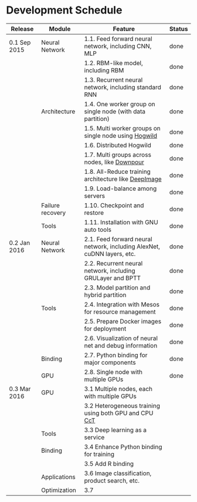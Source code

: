 
# Development Schedule

| Release | Module| Feature | Status |
|---------|---------|-------------|--------|
| 0.1 Sep 2015     | Neural Network |1.1. Feed forward neural network, including CNN, MLP | done|
|         |          |1.2. RBM-like model, including RBM | done|
|         |                |1.3. Recurrent neural network, including standard RNN | done|
|         | Architecture   |1.4. One worker group on single node (with data partition)| done|
|         |                |1.5. Multi worker groups on single node using [Hogwild](http://www.eecs.berkeley.edu/~brecht/papers/hogwildTR.pdf)|done|
|         |                |1.6. Distributed Hogwild|done|
|         |                |1.7. Multi groups across nodes, like [Downpour](http://papers.nips.cc/paper/4687-large-scale-distributed-deep-networks)|done|
|         |                |1.8. All-Reduce training architecture like [DeepImage](http://arxiv.org/abs/1501.02876)|done|
|         |                |1.9. Load-balance among servers | done|
|         | Failure recovery|1.10. Checkpoint and restore |done|
|         | Tools|1.11. Installation with GNU auto tools| done|
|0.2 Jan 2016 | Neural Network |2.1. Feed forward neural network, including AlexNet, cuDNN layers, etc.| done |
|         |                |2.2. Recurrent neural network, including GRULayer and BPTT|done |
|         | |2.3. Model partition and hybrid partition|done|
|         | Tools |2.4. Integration with Mesos for resource management|done|
|         |               |2.5. Prepare Docker images for deployment|done|
|         |               |2.6. Visualization of neural net and debug information |done|
|         | Binding        |2.7. Python binding for major components |done|
|         | GPU            |2.8. Single node with multiple GPUs |done|
|0.3 Mar 2016 | GPU | 3.1 Multiple nodes, each with multiple GPUs||
|        |     | 3.2 Heterogeneous training using both GPU and CPU [CcT](http://arxiv.org/abs/1504.04343)||
|         | Tools| 3.3 Deep learning as a service ||
|         | Binding| 3.4 Enhance Python binding for training||
|         |  | 3.5 Add R binding||
|         | Applications | 3.6 Image classification, product search, etc.||
|         | Optimization | 3.7  ||

